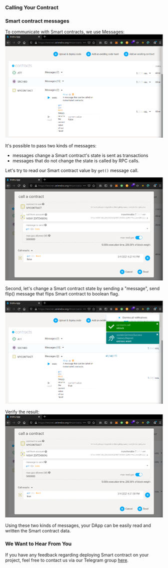 ### Calling Your Contract

### Smart contract messages

To communicate with Smart contracts, we use Messages:
![Calling Contract](../assets/calling-contract-01.png "Calling Contract")

It's possible to pass two kinds of messages:
- messages change a Smart contract's state is sent as transactions
- messages that do not change the state is called by RPC calls.


Let's try to read our Smart contract value by `get()` message call.

![Calling Contract get() value](../assets/calling-contract-02.png "Calling Contract get() value")

Second, let's change a Smart contract state by sending a "message", send flip() message that flips Smart contract to boolean flag.

![Flip call is a transaction.](../assets/calling-contract-03.png "Flip call is a transaction.")

Verify the result:
![Call last Flip value.](../assets/calling-contract-04.png "Call last Flip value.")

Using these two kinds of messages, your DApp can be easily read and written the Smart contract data.

### We Want to Hear From You

If you have any feedback regarding deploying Smart contract on your project, feel free to contact us via our Telegram group [here](https://t.me/selendraorg).
